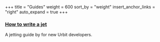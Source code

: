 +++
title = "Guides"
weight = 600
sort_by = "weight"
insert_anchor_links = "right"
auto_expand = true
+++

### [How to write a jet](/system/runtime/guides/jetting)

A jetting guide by for new Urbit developers.
